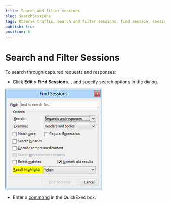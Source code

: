 ```yaml
---
title: Search and filter sessions
slug: SearchSessions
tags: Observe traffic, Search and filter sessions, find session, session list, HTTP session, https session, ftp session, requests, responses, QuickExec, FiddlerScript
publish: true
position: 6
---
```


Search and Filter Sessions
==========================

To search through captured requests and responses:

+ Click **Edit > Find Sessions...** and specify search options in the dialog.

 ![Find Sessions][1]

+ Enter a [command][2] in the QuickExec box.

[1]: ../../images/SearchSessions/FindSessions.png
[2]: ../../KnowledgeBase/QuickExec

